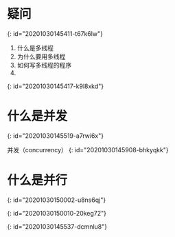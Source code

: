 # 疑问
{: id="20201030145411-t67k6lw"}

1. 什么是多线程
2. 为什么要用多线程
3. 如何写多线程的程序
4.
{: id="20201030145417-k9l8xkd"}

# 什么是并发
{: id="20201030145519-a7rwi6x"}

并发（concurrency）
{: id="20201030145908-bhkyqkk"}

# 什么是并行
{: id="20201030150002-u8ns6qj"}

{: id="20201030150010-20keg72"}

{: id="20201030145537-dcmnlu8"}
